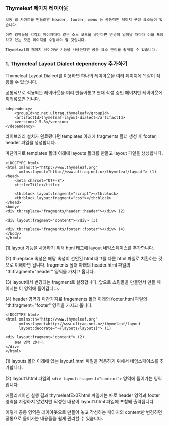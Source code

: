 ### Thymeleaf 페이지 레이아웃

```
보통 웹 사이트를 만들려면 header, footer, menu 등 공통적인 페이지 구성 요소들이 있습니다.

이런 영역들을 각각의 페이지마다 같은 소스 코드를 넣는다면 변경이 일어날 때마다 이를 포함하고 있는 모든 페이지를 수정해야 할 것입니다.

Thymeleaf의 페이지 레이아웃 기능을 사용한다면 공통 요소 관리를 쉽게할 수 있습니다.
```

### 1. Thymeleaf Layout Dialect dependency 추가하기

Thymeleaf Layout Dialect를 이용하면 하나의 레이아웃을 여러 페이지에 똑같이 적용할 수 있습니다.

공통적으로 적용되는 레이아웃을 미리 만들어놓고 현재 작성 중인 페이지만 레이아웃에 끼워넣으면 됩니다.

```
<dependency>
    <groupId>nz.net.ultraq.thymeleaf</groupId>
    <artifactId>thymeleaf-layout-dialect</artifactId>
    <version>2.5.3</version>
</dependency>
```

라이브러리 설치가 완료됐다면 templates 아래에 fragments 폴더 생성 후 footer, header 파일을 생성합니다.

마찬가지로 templates 폴더 아래에 layouts 폴더를 만들고 layout 파일을 생성합니다.

```
<!DOCTYPE html>
<html xmlns:th="http://www.thymeleaf.org"
      xmlns:layout="http://www.ultraq.net.nz/thymeleaf/layout"> (1)
<head>
    <meta charset="UTF-8">
    <title>Title</title>

    <th:block layout:fragment="script"></th:block>
    <th:block layout:fragment="css"></th:block>
</head>
<body>
<div th:replace="fragments/header::header"></div> (2)

<div layout:fragment="content"></div> (3)

<div th:replace="fragments/footer::footer"></div> (4)
</body>
</html>
```

(1) layout 기능을 사용하기 위해 html 태그에 layout 네임스페이스를 추가합니다.

(2) th:replace 속성은 해당 속성이 선언된 html 태그를 다른 html 파일로 치환하는 것으로 이해하면 됩니다. fragments 폴더 아래의 header.html 파일의 "th:fragment="header" 영역을 가지고 옵니다.

(3) layout에서 변경되는 fragment로 설정합니다. 앞으로 쇼핑몰을 만들면서 만들 페이지는 이 영역에 들어갑니다.

(4) header 영역과 마찬가지로 fragements 폴더 아래의 footer.html 파일의 "th:fragment="footer" 영역을 가지고 옵니다.

```
<!DOCTYPE html>
<html xmlns:th="http://www.thymeleaf.org"
      xmlns:layout=http://www.ultraq.net.nz/thymeleaf/layout
      layout:decorate="~{layouts/layout1}"> (1)

<div layout:fragment="content"> (2)
    본문 영역 입니다.
</div>
</html>
```

(1) layouts 폴더 아래에 있는 layout1.html 파일을 적용하기 위해서 네임스페이스를 추가합니다.

(2) layout1.html 파일의 `<div layout:fragment="content">` 영역에 들어가는 영역입니다.

애플리케이션 실행 결과 thymeleafEx07.html 파일에는 따로 header 영역과 footer 영역을 지정하지 않았지만 작성한 내용이 layout1.html 파일에 포함돼 출력됩니다.

이렇게 공통 영역은 레이아웃으로 만들어 놓고 작성하는 페이지의 content만 변경하면 공통으로 들어가는 내용들을 쉽게 관리할 수 있습니다.
